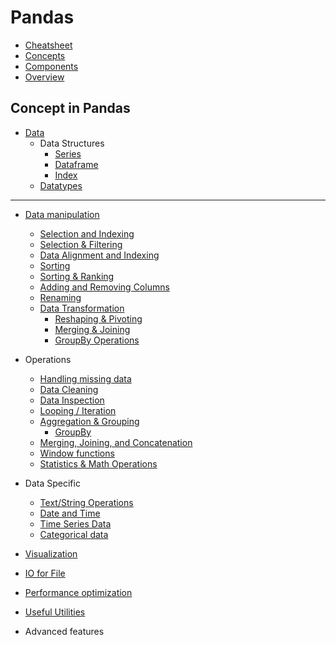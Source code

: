 # Pandas

- [Cheatsheet](lessons/cheatsheet/readme.md)
- [Concepts](lessons/concepts/readme.md)
- [Components](lessons/components/readme.md)
- [Overview](lessons/overview/readme.md)

## Concept in Pandas


- [Data](lessons/data/readme.md)
  - Data Structures
    - [Series](lessons/series/readme.md)
    - [Dataframe](lessons/dataframe/readme.md)
    - [Index](lessons/index/readme.md)
  - [Datatypes](lessons/datatypes/readme.md)

---

- [Data manipulation](lessons/data_manipulation/readme.md)
  - [Selection and Indexing](lessons/selection_and_indexing/readme.md)
  - [Selection & Filtering](lessons/selection_filtering/readme.md)
  - [Data Alignment and Indexing](lessons/data_alignment_and_indexing/readme.md)
  - [Sorting](lessons/sorting/readme.md)
  - [Sorting & Ranking](lessons/sorting_ranking/readme.md)
  - [Adding and Removing Columns](lessons/adding_and_removing_columns/readme.md)
  - [Renaming](lessons/renaming/readme.md)
  - [Data Transformation](lessons/data_transformation/readme.md)
    - [Reshaping & Pivoting](lessons/reshaping_pivoting/readme.md)
    - [Merging & Joining](lessons/merging_joining/readme.md)
    - [GroupBy Operations](lessons/groupby/readme.md)

- Operations
  - [Handling missing data](lessons/handling_missing_data/readme.md)
  - [Data Cleaning](lessons/data_cleaning/readme.md)
  - [Data Inspection](lessons/data_inspection/readme.md)
  - [Looping / Iteration](lessons/looping_iteration/readme.md)
  - [Aggregation & Grouping](lessons/aggregation_grouping/readme.md)
    - [GroupBy](lessons/groupby/readme.md)
  - [Merging, Joining, and Concatenation](lessons/merging_joining_concatenation/readme.md)
  - [Window functions](lessons/window_functions/readme.md)
  - [Statistics & Math Operations](lessons/statistics_math/readme.md)


- Data Specific
  - [Text/String Operations](lessons/string_operations/readme.md)
  - [Date and Time](lessons/date_time/readme.md)
  - [Time Series Data](lessons/time_series_data/readme.md)
  - [Categorical data](lessons/categorical_data/readme.md)

- [Visualization](lessons/visualization/readme.md)

- [IO for File](lessons/io/readme.md)

- [Performance optimization](lessons/performance_optimization/readme.md)

- [Useful Utilities](lessons/useful_utilities/readme.md)

- Advanced features
